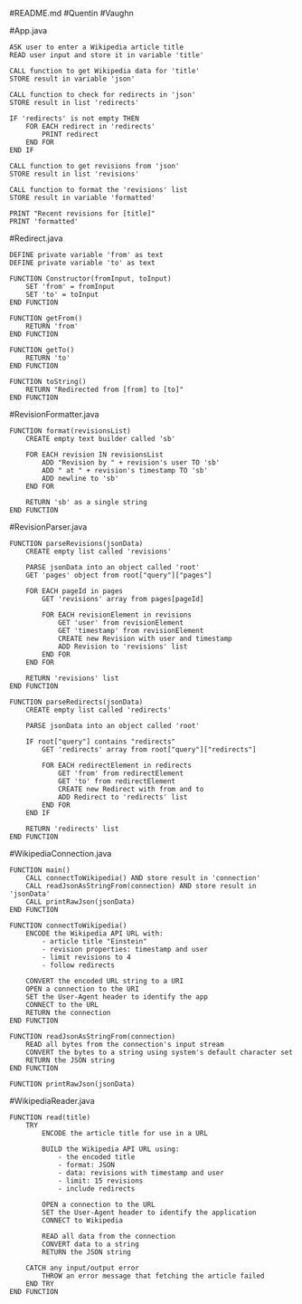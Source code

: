 #README.md
#Quentin 
#Vaughn

#App.java 

    ASK user to enter a Wikipedia article title
    READ user input and store it in variable 'title'

    CALL function to get Wikipedia data for 'title'
    STORE result in variable 'json'

    CALL function to check for redirects in 'json'
    STORE result in list 'redirects'

    IF 'redirects' is not empty THEN
        FOR EACH redirect in 'redirects'
            PRINT redirect
        END FOR
    END IF

    CALL function to get revisions from 'json'
    STORE result in list 'revisions'

    CALL function to format the 'revisions' list
    STORE result in variable 'formatted'

    PRINT "Recent revisions for [title]"
    PRINT 'formatted'


#Redirect.java 


    DEFINE private variable 'from' as text
    DEFINE private variable 'to' as text

    FUNCTION Constructor(fromInput, toInput)
        SET 'from' = fromInput
        SET 'to' = toInput
    END FUNCTION

    FUNCTION getFrom()
        RETURN 'from'
    END FUNCTION

    FUNCTION getTo()
        RETURN 'to'
    END FUNCTION

    FUNCTION toString()
        RETURN "Redirected from [from] to [to]"
    END FUNCTION

#RevisionFormatter.java

    FUNCTION format(revisionsList)
        CREATE empty text builder called 'sb'

        FOR EACH revision IN revisionsList
            ADD "Revision by " + revision's user TO 'sb'
            ADD " at " + revision's timestamp TO 'sb'
            ADD newline to 'sb'
        END FOR

        RETURN 'sb' as a single string
    END FUNCTION

  #RevisionParser.java

    FUNCTION parseRevisions(jsonData)
        CREATE empty list called 'revisions'

        PARSE jsonData into an object called 'root'
        GET 'pages' object from root["query"]["pages"]

        FOR EACH pageId in pages
            GET 'revisions' array from pages[pageId]

            FOR EACH revisionElement in revisions
                GET 'user' from revisionElement
                GET 'timestamp' from revisionElement
                CREATE new Revision with user and timestamp
                ADD Revision to 'revisions' list
            END FOR
        END FOR

        RETURN 'revisions' list
    END FUNCTION

    FUNCTION parseRedirects(jsonData)
        CREATE empty list called 'redirects'

        PARSE jsonData into an object called 'root'

        IF root["query"] contains "redirects"
            GET 'redirects' array from root["query"]["redirects"]

            FOR EACH redirectElement in redirects
                GET 'from' from redirectElement
                GET 'to' from redirectElement
                CREATE new Redirect with from and to
                ADD Redirect to 'redirects' list
            END FOR
        END IF

        RETURN 'redirects' list
    END FUNCTION

#WikipediaConnection.java

    FUNCTION main()
        CALL connectToWikipedia() AND store result in 'connection'
        CALL readJsonAsStringFrom(connection) AND store result in 'jsonData'
        CALL printRawJson(jsonData)
    END FUNCTION

    FUNCTION connectToWikipedia()
        ENCODE the Wikipedia API URL with:
            - article title "Einstein"
            - revision properties: timestamp and user
            - limit revisions to 4
            - follow redirects

        CONVERT the encoded URL string to a URI
        OPEN a connection to the URI
        SET the User-Agent header to identify the app
        CONNECT to the URL
        RETURN the connection
    END FUNCTION

    FUNCTION readJsonAsStringFrom(connection)
        READ all bytes from the connection's input stream
        CONVERT the bytes to a string using system's default character set
        RETURN the JSON string
    END FUNCTION

    FUNCTION printRawJson(jsonData)

    
#WikipediaReader.java


    FUNCTION read(title)
        TRY
            ENCODE the article title for use in a URL

            BUILD the Wikipedia API URL using:
                - the encoded title
                - format: JSON
                - data: revisions with timestamp and user
                - limit: 15 revisions
                - include redirects

            OPEN a connection to the URL
            SET the User-Agent header to identify the application
            CONNECT to Wikipedia

            READ all data from the connection
            CONVERT data to a string
            RETURN the JSON string

        CATCH any input/output error
            THROW an error message that fetching the article failed
        END TRY
    END FUNCTION



